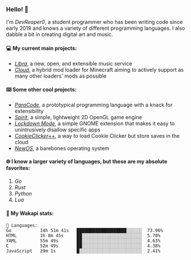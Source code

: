 ### Hello! 👋

I'm _DevReaper0_, a student programmer who has been writing code since early 2019 and knows a variety of different programming languages. I also dabble a bit in creating digital art and music.

#### 💻 My current main projects:

-   _[Libra](https://github.com/LibraMusic)_, a new, open, and extensible music service
-   _[Cloud](https://github.com/CloudLoaderMC/CloudLoader)_, a hybrid mod loader for Minecraft aiming to actively support as many other loaders' mods as possible

#### ⌨️ Some other cool projects:

-   _[ParaCode](https://github.com/ParaCodeLang/ParaCode)_, a prototypical programming language with a knack for extensibility
-   _[Spirit](https://gitlab.com/DevReaper0/SpiritEngine)_, a simple, lightweight 2D OpenGL game engine
-   _[Lockdown Mode](https://github.com/DevReaper0/GNOME-LockdownMode)_, a simple GNOME extension that makes it easy to unintrusively disallow specific apps
-   _[CookieClicker++](https://github.com/DevReaper0/CookieClickerPlusPlus)_, a way to load Cookie Clicker but store saves in the cloud
-   _[NewOS](https://github.com/DevReaper0/NewOS)_, a barebones operating system

#### 🌐 I know a larger variety of languages, but these are my absolute favorites:

1. _Go_
2. _Rust_
3. _Python_
4. _Lua_

#### 📡 My Wakapi stats:

```text
💾 Languages:
Go           14h 51m 41s   ███████████████████░░░░░░  73.96%
HTML         1h 8m 45s     ██░░░░░░░░░░░░░░░░░░░░░░░  5.70%
YAML         55m 49s       ██░░░░░░░░░░░░░░░░░░░░░░░  4.63%
C            52m 49s       ██░░░░░░░░░░░░░░░░░░░░░░░  4.38%
JavaScript   29m 1s        █░░░░░░░░░░░░░░░░░░░░░░░░  2.41%
```
